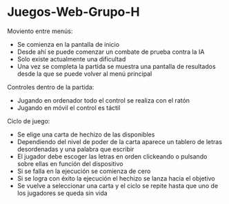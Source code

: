 # Juegos-Web-Grupo-H

Moviento entre menús:
- Se comienza en la pantalla de inicio
- Desde ahí se puede comenzar un combate de prueba contra la IA
- Solo existe actualmente una dificultad
- Una vez se completa la partida se muestra una pantalla de resultados desde la que se puede volver al menú principal

Controles dentro de la partida:
- Jugando en ordenador todo el control se realiza con el ratón
- Jugando en móvil el control es táctil

Ciclo de juego:
- Se elige una carta de hechizo de las disponibles
- Dependiendo del nivel de poder de la carta aparece un tablero de letras desordenadas y una palabra que escribir
- El jugador debe escoger las letras en orden clickeando o pulsando sobre ellas en función del dispositivo
- Si se falla en la ejecución se comienza de cero
- Si se logra con éxito la ejecución el hechizo se lanza hacia el objetivo
- Se vuelve a seleccionar una carta y el ciclo se repite hasta que uno de los jugadores se queda sin vida
